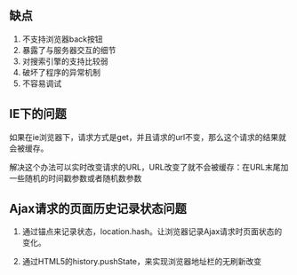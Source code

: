 ## 缺点

1. 不支持浏览器back按钮
2. 暴露了与服务器交互的细节
3. 对搜索引擎的支持比较弱
4. 破坏了程序的异常机制
5. 不容易调试

## IE下的问题

如果在ie浏览器下，请求方式是get，并且请求的url不变，那么这个请求的结果就会被缓存。

解决这个办法可以实时改变请求的URL，URL改变了就不会被缓存：在URL末尾加一些随机的时间戳参数或者随机数参数

## Ajax请求的页面历史记录状态问题

1. 通过锚点来记录状态，location.hash。让浏览器记录Ajax请求时页面状态的变化。

2. 通过HTML5的history.pushState，来实现浏览器地址栏的无刷新改变